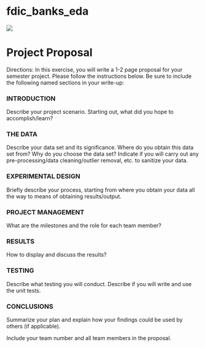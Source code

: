 # fdic_banks_eda
![](https://github.com/allaccountstaken/fdic_banks_eda/blob/main/results/Screen%20Shot%202021-10-21%20at%204.01.44%20PM.png)

# Project Proposal
Directions: In this exercise, you will write a 1-2 page proposal for your semester project. Please follow the instructions below.
Be sure to include the following named sections in your write-up:

### INTRODUCTION
Describe your project scenario. Starting out, what did you hope to accomplish/learn?

### THE DATA
Describe your data set and its significance. Where do you obtain this data set from? Why do you choose the data set? Indicate if you will carry out any pre-processing/data cleaning/outlier removal, etc. to sanitize your data.

### EXPERIMENTAL DESIGN
Briefly describe your process, starting from where you obtain your data all the way to means of obtaining results/output.

### PROJECT MANAGEMENT
What are the milestones and the role for each team member?   

### RESULTS
How to display and discuss the results?

### TESTING
Describe what testing you will conduct. Describe if you will write and use the unit tests.

### CONCLUSIONS
Summarize your plan and explain how your findings could be used by others (if applicable).
 
Include your team number and all team members in the proposal.
